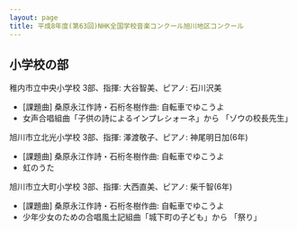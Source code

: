 ```yaml
---
layout: page
title: 平成8年度(第63回)NHK全国学校音楽コンクール旭川地区コンクール
---
```

小学校の部
----------

<span class="choir-name">稚内市立中央小学校</span>
3部、指揮: 大谷智美、ピアノ: 石川沢美
-   \[課題曲\] 桑原永江作詩・石桁冬樹作曲: 自転車でゆこうよ
-   女声合唱組曲「子供の詩によるインプレシォーネ」から 「ゾウの校長先生」

<span class="choir-name">旭川市立北光小学校</span>
3部、指揮: 澤渡敬子、ピアノ: 神尾明日加(6年)
-   \[課題曲\] 桑原永江作詩・石桁冬樹作曲: 自転車でゆこうよ
-   虹のうた

<span class="choir-name">旭川市立大町小学校</span>
3部、指揮: 大西直美、ピアノ: 柴千智(6年)
-   \[課題曲\] 桑原永江作詩・石桁冬樹作曲: 自転車でゆこうよ
-   少年少女のための合唱風土記組曲「城下町の子ども」から 「祭り」
